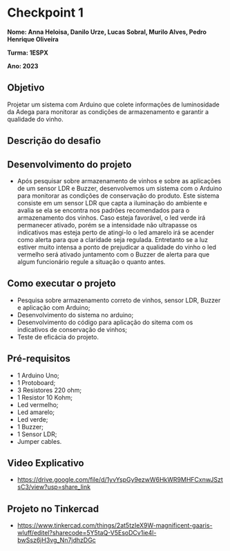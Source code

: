 # Checkpoint 1

**Nome: Anna Heloisa, Danilo Urze, Lucas Sobral, Murilo Alves, Pedro Henrique Oliveira** 

**Turma: 1ESPX**

**Ano: 2023**

## Objetivo
Projetar um sistema com Arduino que colete informações de luminosidade da Adega para monitorar as condições de armazenamento e garantir a qualidade do vinho.

## Descrição do desafio

## Desenvolvimento do projeto
   -  Após pesquisar sobre armazenamento de vinhos e sobre as aplicações de um sensor LDR e Buzzer, desenvolvemos um sistema com o Arduino para monitorar as condições de conservação do produto. 
   Este sistema consiste em um sensor LDR que capta a iluminação do ambiente e avalia se ela se encontra nos padrões recomendados para o armazenamento dos vinhos. Caso esteja favorável, o led verde irá permanecer ativado, porém se a intensidade não ultrapasse os indicativos mas esteja perto de atingi-lo o led amarelo irá se acender como alerta para que a claridade seja regulada. Entretanto se a luz estiver muito intensa a ponto de prejudicar a qualidade do vinho o led vermelho será ativado juntamento com o Buzzer de alerta para que algum funcionário regule a situação o quanto antes.

## Como executar o projeto
   - Pesquisa sobre armazenamento correto de vinhos, sensor LDR, Buzzer e aplicação com Arduino;
   - Desenvolvimento do sistema no arduino;
   - Desenvolvimento do código para aplicação do sitema com os indicativos de conservação de vinhos;
   - Teste de eficácia do projeto.

## Pré-requisitos
   - 1 Arduino Uno;
   - 1 Protoboard;
   - 3 Resistores 220 ohm;
   - 1 Resistor 10 Kohm;
   - Led vermelho;
   - Led amarelo;
   - Led verde;
   - 1 Buzzer;
   - 1 Sensor LDR;
   - Jumper cables.

## Video Explicativo
   - https://drive.google.com/file/d/1yvYspGy9ezwW6HkWR9MHFCxnwJSztsC3/view?usp=share_link
## Projeto no Tinkercad
   - https://www.tinkercad.com/things/2at5tzIeX9W-magnificent-gaaris-wluff/editel?sharecode=5Y5taQ-V5EsoDCv1ie4l-bwSsz6jH3vg_Nn7jdhzDGc